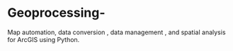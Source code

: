 # Geoprocessing-
Map automation, data conversion , data management , and spatial analysis for ArcGIS using Python. 
